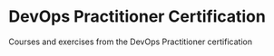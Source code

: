 # DevOps Practitioner Certification
Courses and exercises from the DevOps Practitioner certification
